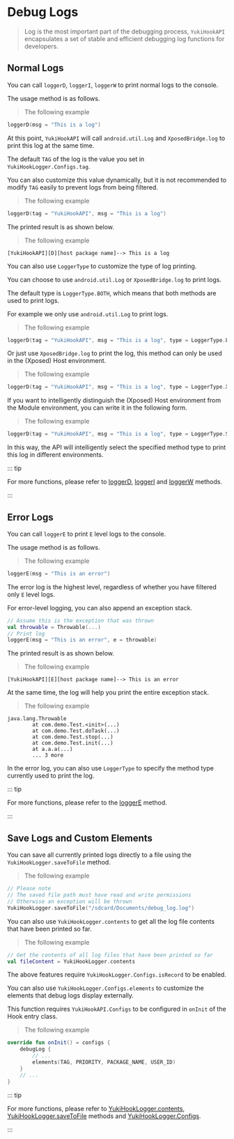 # Debug Logs

> Log is the most important part of the debugging process, `YukiHookAPI` encapsulates a set of stable and efficient debugging log functions for developers.

## Normal Logs

You can call `loggerD`, `loggerI`, `loggerW` to print normal logs to the console.

The usage method is as follows.

> The following example

```kotlin
loggerD(msg = "This is a log")
```

At this point, `YukiHookAPI` will call `android.util.Log` and `XposedBridge.log` to print this log at the same time.

The default `TAG` of the log is the value you set in `YukiHookLogger.Configs.tag`.

You can also customize this value dynamically, but it is not recommended to modify `TAG` easily to prevent logs from being filtered.

> The following example

```kotlin
loggerD(tag = "YukiHookAPI", msg = "This is a log")
```

The printed result is as shown below.

> The following example

```:no-line-numbers
[YukiHookAPI][D][host package name]--> This is a log
```

You can also use `LoggerType` to customize the type of log printing.

You can choose to use `android.util.Log` or `XposedBridge.log` to print logs.

The default type is `LoggerType.BOTH`, which means that both methods are used to print logs.

For example we only use `android.util.Log` to print logs.

> The following example

```kotlin
loggerD(tag = "YukiHookAPI", msg = "This is a log", type = LoggerType.LOGD)
```

Or just use `XposedBridge.log` to print the log, this method can only be used in the (Xposed) Host environment.

> The following example

```kotlin
loggerD(tag = "YukiHookAPI", msg = "This is a log", type = LoggerType.XPOSEDBRIDGE)
```

If you want to intelligently distinguish the (Xposed) Host environment from the Module environment, you can write it in the following form.

> The following example

```kotlin
loggerD(tag = "YukiHookAPI", msg = "This is a log", type = LoggerType.SCOPE)
```

In this way, the API will intelligently select the specified method type to print this log in different environments.

::: tip

For more functions, please refer to [loggerD](../public/com/highcapable/yukihookapi/hook/log/LoggerFactory#loggerd-method), [loggerI](../public/com/highcapable/yukihookapi/hook/log/LoggerFactory#loggeri-method) and [loggerW](../public/com/highcapable/yukihookapi/hook/log/LoggerFactory#loggerw-method) methods.

:::

## Error Logs

You can call `loggerE` to print `E` level logs to the console.

The usage method is as follows.

> The following example

```kotlin
loggerE(msg = "This is an error")
```

The error log is the highest level, regardless of whether you have filtered only `E` level logs.

For error-level logging, you can also append an exception stack.

```kotlin
// Assume this is the exception that was thrown
val throwable = Throwable(...)
// Print log
loggerE(msg = "This is an error", e = throwable)
```

The printed result is as shown below.

> The following example

```:no-line-numbers
[YukiHookAPI][E][host package name]--> This is an error
```

At the same time, the log will help you print the entire exception stack.

> The following example

```:no-line-numbers
java.lang.Throwable
        at com.demo.Test.<init>(...)
        at com.demo.Test.doTask(...)
        at com.demo.Test.stop(...)
        at com.demo.Test.init(...)
        at a.a.a(...)
        ... 3 more
```

In the error log, you can also use `LoggerType` to specify the method type currently used to print the log.

::: tip

For more functions, please refer to the [loggerE](../public/com/highcapable/yukihookapi/hook/log/LoggerFactory#loggere-method) method.

:::

## Save Logs and Custom Elements

You can save all currently printed logs directly to a file using the `YukiHookLogger.saveToFile` method.

> The following example

```kotlin
// Please note
// The saved file path must have read and write permissions
// Otherwise an exception will be thrown
YukiHookLogger.saveToFile("/sdcard/Documents/debug_log.log")
```

You can also use `YukiHookLogger.contents` to get all the log file contents that have been printed so far.

> The following example

```kotlin
// Get the contents of all log files that have been printed so far
val fileContent = YukiHookLogger.contents
```

The above features require `YukiHookLogger.Configs.isRecord` to be enabled.

You can also use `YukiHookLogger.Configs.elements` to customize the elements that debug logs display externally.

This function requires `YukiHookAPI.Configs` to be configured in `onInit` of the Hook entry class.

> The following example

```kotlin
override fun onInit() = configs {
    debugLog {
        // ...
        elements(TAG, PRIORITY, PACKAGE_NAME, USER_ID)
    }
    // ...
}
```

::: tip

For more functions, please refer to [YukiHookLogger.contents](../public/com/highcapable/yukihookapi/hook/log/LoggerFactory#contents-field), [YukiHookLogger.saveToFile](../public/com/highcapable/yukihookapi/hook/log/LoggerFactory#savetofile-method) methods and [YukiHookLogger.Configs](../public/com/highcapable/yukihookapi/hook/log/LoggerFactory#configs-object).

:::